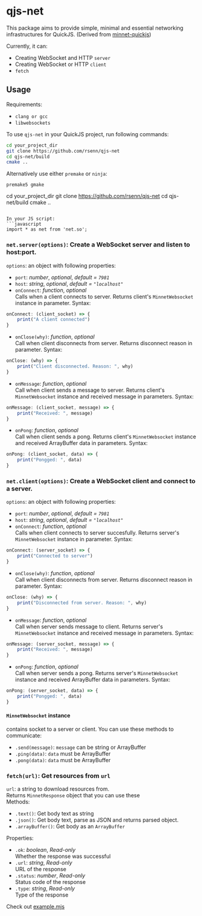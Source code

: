 # qjs-net
This package aims to provide simple, minimal and essential networking infrastructures for QuickJS.
(Derived from [minnet-quickjs](https://github.com/khanhas/minnet-quickjs))

Currently, it can:
- Creating WebSocket and HTTP `server`
- Creating WebSocket or HTTP `client`
- `fetch`

## Usage
Requirements:
- `clang or gcc`
- `libwebsockets`


To use `qjs-net` in your QuickJS project, run following commands:
```bash
cd your_project_dir
git clone https://github.com/rsenn/qjs-net
cd qjs-net/build
cmake ..
```

Alternatively use either `premake` or `ninja`:

```premake5 gmake```


cd your_project_dir
git clone https://github.com/rsenn/qjs-net
cd qjs-net/build
cmake ..
```

In your JS script:
```javascript
import * as net from 'net.so';
```

### `net.server(options)`: Create a WebSocket server and listen to host:port.
`options`: an object with following properties:
- `port`: *number*, *optional*, *default = `7981`*
- `host`: *string*, *optional*, *default = `"localhost"`*
- `onConnect`: *function*, *optional*  
    Calls when a client connects to server. Returns client's `MinnetWebsocket` instance in parameter. Syntax:
```javascript
onConnect: (client_socket) => {
    print("A client connected")
}
```
- `onClose(why)`: *function*, *optional*  
    Call when client disconnects from server. Returns disconnect reason in parameter. Syntax:
```javascript
onClose: (why) => {
    print("Client disconnected. Reason: ", why)
}
```
- `onMessage`: *function*, *optional*  
   Call when client sends a message to server. Returns client's `MinnetWebsocket` instance and received message in parameters. Syntax:
```javascript
onMessage: (client_socket, message) => {
    print("Received: ", message)
}
```
- `onPong`: *function*, *optional*  
   Call when client sends a pong. Returns client's `MinnetWebsocket` instance and received ArrayBuffer data in parameters. Syntax:
```javascript
onPong: (client_socket, data) => {
    print("Pongged: ", data)
}
```

### `net.client(options)`: Create a WebSocket client and connect to a server.
`options`: an object with following properties:
- `port`: *number*, *optional*, *default = `7981`*
- `host`: *string*, *optional*, *default = `"localhost"`*
- `onConnect`: *function*, *optional*  
    Calls when client connects to server succesfully. Returns server's `MinnetWebsocket` instance in parameter. Syntax:
```javascript
onConnect: (server_socket) => {
    print("Connected to server")
}
```
- `onClose(why)`: *function*, *optional*  
    Call when client disconnects from server. Returns disconnect reason in parameter. Syntax:
```javascript
onClose: (why) => {
    print("Disconnected from server. Reason: ", why)
}
```
- `onMessage`: *function*, *optional*  
   Call when server sends message to client. Returns server's `MinnetWebsocket` instance and received message in parameters. Syntax:
```javascript
onMessage: (server_socket, message) => {
    print("Received: ", message)
}
```
- `onPong`: *function*, *optional*  
   Call when server sends a pong. Returns server's `MinnetWebsocket` instance and received ArrayBuffer data in parameters. Syntax:
```javascript
onPong: (server_socket, data) => {
    print("Pongged: ", data)
}
```

#### `MinnetWebsocket` instance
contains socket to a server or client. You can use these methods to communicate:
- `.send(message)`: `message` can be string or ArrayBuffer
- `.ping(data)`: `data` must be ArrayBuffer
- `.pong(data)`: `data` must be ArrayBuffer

### `fetch(url)`: Get resources from `url`
`url`: a string to download resources from.  
Returns `MinnetResponse` object that you can use these  
Methods:
- `.text()`: Get body text as string
- `.json()`: Get body text, parse as JSON and returns parsed object.
- `.arrayBuffer()`: Get body as an `ArrayBuffer`

Properties:
- `.ok`: *boolean*, *Read-only*  
    Whether the response was successful
- `.url`: *string*, *Read-only*  
    URL of the response
- `.status`: *number*, *Read-only*  
    Status code of the response
- `.type`: *string*, *Read-only*  
    Type of the response 

Check out [example.mjs](./example.mjs)
